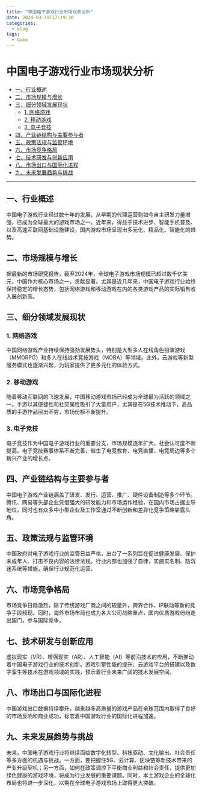 ```yaml
---
title: "中国电子游戏行业市场现状分析"
date: 2024-03-19T17:19:30
categories:
  - blog
tags:
  - Game
---
```


# 中国电子游戏行业市场现状分析

<!-- toc -->

- [一、行业概述](#一行业概述)
- [二、市场规模与增长](#二市场规模与增长)
- [三、细分领域发展现状](#三细分领域发展现状)
  - [1. 网络游戏](#1-网络游戏)
  - [2. 移动游戏](#2-移动游戏)
  - [3. 电子竞技](#3-电子竞技)
- [四、产业链结构与主要参与者](#四产业链结构与主要参与者)
- [五、政策法规与监管环境](#五政策法规与监管环境)
- [六、市场竞争格局](#六市场竞争格局)
- [七、技术研发与创新应用](#七技术研发与创新应用)
- [八、市场出口与国际化进程](#八市场出口与国际化进程)
- [九、未来发展趋势与挑战](#九未来发展趋势与挑战)

<!-- tocstop -->

---

## 一、行业概述

中国电子游戏行业经过数十年的发展，从早期的代理运营到如今自主研发力量增强，已成为全球最大的游戏市场之一。近年来，得益于技术进步、智能手机普及、以及高速互联网基础设施建设，国内游戏市场呈现出多元化、精品化、智能化的趋势。

## 二、市场规模与增长

据最新的市场研究报告，截至2024年，全球电子游戏市场规模已超过数千亿美元，中国作为核心市场之一，贡献显著。尤其是近几年来，中国电子游戏行业始终保持稳定的增长态势，包括网络游戏和移动游戏在内的各类游戏产品的实际销售收入屡创新高。

## 三、细分领域发展现状

### 1. 网络游戏

中国网络游戏产业持续保持强劲发展势头，特别是大型多人在线角色扮演游戏（MMORPG）和多人在线战术竞技游戏（MOBA）等领域。此外，云游戏等新型服务模式也逐渐兴起，为玩家提供了更多元化的体验方式。

### 2. 移动游戏

随着移动互联网的飞速发展，中国移动游戏市场已经成为全球最为活跃的领域之一。手游以其便捷性和社交属性吸引了大量用户，尤其是在5G技术推动下，高品质的手游作品层出不穷，市场份额不断提升。

### 3. 电子竞技

电子竞技作为中国电子游戏行业的重要分支，市场规模逐年扩大，社会认可度不断提高。电子竞技赛事体系不断完善，催生了电竞教育、电竞直播、电竞周边等多个新兴产业的增长点。

## 四、产业链结构与主要参与者

中国电子游戏产业链涵盖了研发、发行、运营、推广、硬件设备制造等多个环节。腾讯、网易等头部企业凭借强大的研发能力和市场运作经验，在国内市场占据主导地位，同时也有众多中小型企业及工作室通过不断创新和差异化竞争策略崭露头角。

## 五、政策法规与监管环境

中国政府对电子游戏行业的监管日益严格，出台了一系列旨在促进健康发展、保护未成年人、打击不良内容的法律法规。行业内部也加强了自律，实施实名制、防沉迷系统等措施，确保行业规范化运营。

## 六、市场竞争格局

市场竞争日趋激烈，除了传统游戏厂商之间的较量外，跨界合作、IP联动等新的竞争手段频现。同时，海外市场布局也成为各大公司战略重点，国内优质游戏纷纷走出国门，参与国际竞争。

## 七、技术研发与创新应用

虚拟现实（VR）、增强现实（AR）、人工智能（AI）等前沿技术的应用，不断推动着中国电子游戏行业的技术创新。游戏引擎性能的提升、云游戏平台的搭建以及数字孪生等技术在游戏领域的实践，预示着行业未来广阔的技术发展空间。

## 八、市场出口与国际化进程

中国游戏出口数据持续攀升，越来越多高质量的游戏产品在全球范围内取得了良好的市场反响和商业成功，标志着中国游戏行业的国际化进程加速。

## 九、未来发展趋势与挑战

未来，中国电子游戏行业将继续面临数字化转型、科技驱动、文化输出、社会责任等多方面的机遇与挑战。一方面，要把握住5G、云计算、区块链等新技术带来的产业升级契机；另一方面，如何在政策调控下平衡商业利益和社会责任，提供更加绿色健康的游戏环境，将成为行业发展的重要课题。同时，本土游戏企业的全球化布局也将进一步深化，以期在全球电子游戏市场上取得更大突破。
